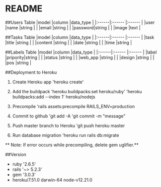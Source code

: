 # README

##Users Table
|model  |column  |data_type |
|:------|:------ |:------   |
|user   |name    |string    |
|       |email   |string    |
|       |password|string    |
|       |image   |text      |

##Tasks Table
|model  |column  |data_type |
|:------|:------ |:------   |
|task   |title   |string    |
|       |content |string    |
|       |date    |string    |
|       |time    |string    |

##Labels Table
|model  |column   |data_type |
|:------|:------  |:------   |
|label  |pripority|string    |
|       |status   |string    |
|       |web_app  |string    |
|       |design   |string    |
|       |pos      |string    |

##Deployment to Heroku
1. Create Heroku app
'heroku create'

1. Add the buildpack
'heroku buildpacks:set heroku/ruby'
'heroku buildpacks:add --index 1' heroku/nodejs

1. Precompile
'rails assets:precompile RAILS_ENV=production

1. Commit to github
'git add -A
'git commit -m "message"

1. Push master branch to Heroku
'git push heroku master

1. Run database migration
'heroku run rails db:migrate

** Note: If error occurs while precompiling, delete gem uglifier.**

##Version
- ruby '2.6.5'
- rails '~> 5.2.3'
- gem '3.0.3'
- heroku/7.51.0 darwin-64 node-v12.21.0
